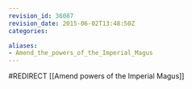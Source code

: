```yaml
---
revision_id: 36087
revision_date: 2015-06-02T13:48:50Z
categories:

aliases:
- Amend_the_powers_of_the_Imperial_Magus
---
```


#REDIRECT [[Amend powers of the Imperial Magus]]